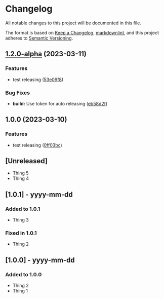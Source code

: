# Changelog

All notable changes to this project will be documented in this file.

The format is based on [Keep a Changelog](https://keepachangelog.com/en/1.0.0/),
[markdownlint](https://dlaa.me/markdownlint/),
and this project adheres to [Semantic Versioning](https://semver.org/spec/v2.0.0.html).

## [1.2.0-alpha](https://github.com/evantill/plantuml-cheerpj/compare/v1.1.0-alpha...v1.2.0-alpha) (2023-03-11)


### Features

* test releasing ([53e09f8](https://github.com/evantill/plantuml-cheerpj/commit/53e09f87d5406edd862a79a5b01517662b84c5fd))


### Bug Fixes

* **build:** Use token for auto releasing ([eb58d2f](https://github.com/evantill/plantuml-cheerpj/commit/eb58d2fe71cf22821501863660335f0b0d0d5457))

## 1.0.0 (2023-03-10)


### Features

* test releasing ([0ff03bc](https://github.com/evantill/plantuml-cheerpj/commit/0ff03bc7a4f3a5bf2989135bb7863de4ed39b834))

## [Unreleased]

- Thing 5
- Thing 4

## [1.0.1] - yyyy-mm-dd

### Added to 1.0.1

- Thing 3

### Fixed in 1.0.1

- Thing 2

## [1.0.0] - yyyy-mm-dd

### Added to 1.0.0

- Thing 2
- Thing 1
